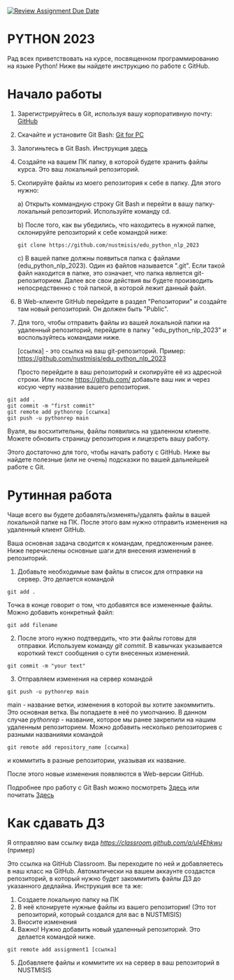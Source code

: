 [![Review Assignment Due Date](https://classroom.github.com/assets/deadline-readme-button-24ddc0f5d75046c5622901739e7c5dd533143b0c8e959d652212380cedb1ea36.svg)](https://classroom.github.com/a/uI4Ehkwu)
# PYTHON 2023
Рад всех приветствовать на курсе, посвященном программированию на языке Python!
Ниже вы найдете инструкцию по работе с GitHub.

# Начало работы
1. Зарегистрируйтесь в Git, используя вашу корпоративную почту: [GitHub](https://github.com/)
2. Скачайте и установите Git Bash: [Git for PC](https://git-scm.com/downloads)
3. Залогиньтесь в Git Bash. Инструкция [здесь](https://kbroman.org/github_tutorial/pages/first_time.html)
4. Создайте на вашем ПК папку, в которой будете хранить файлы курса. Это ваш локальный репозиторий.
5. Скопируйте файлы из моего репозитория к себе в папку. Для этого нужно:

    a) Открыть коммандную строку Git Bash и перейти в вашу папку-локальный репозиторий. Используйте команду cd.

   b) После того, как вы убедились, что находитесь в нужной папке, склонируйте репозиторий к себе командой ниже:
   ```
   git clone https://github.com/nustmisis/edu_python_nlp_2023
   ```
   c) В вашей папке должны появиться папка с файлами (edu_python_nlp_2023). Один из файлов называется ".git". Если такой файл находится в папке, это означает, что папка является git-репозиторием.
   Далее все свои действия вы будете производить непосредственно с той папкой, в которой лежит данный файл.

6. В Web-клиенте GitHub перейдите в раздел "Репозитории" и создайте там новый репозиторий. Он должен быть "Public".
7. Для того, чтобы отправить файлы из вашей локальной папки на удаленный репозиторий, перейдите в папку "edu_python_nlp_2023" и воспользуйтесь командами ниже.

   [ссылка] - это ссылка на ваш git-репозиторий. Пример: https://github.com/nustmisis/edu_python_nlp_2023
   
   Просто перейдите в ваш репозиторий и скопируйте её из адресной строки. Или после https://github.com/ добавьте ваш ник и через косую черту название вашего репозитория. 
  ```
git add .
git commit -m "first commit"
git remote add pythonrep [ссылка]
git push -u pythonrep main
   ```

Вуаля, вы восхитительны, файлы появились на удаленном клиенте. Можете обновить страницу репозитория и лицезреть вашу работу. 

Этого достаточно для того, чтобы начать работу с GitHub. Ниже вы найдете полезные (или не очень) подсказки по вашей дальнейшей работе с Git.

# Рутинная работа
Чаще всего вы будете добавлять/изменять/удалять файлы в вашей локальной папке на ПК. После этого вам нужно отправить изменения на удаленный клиент GitHub.

Ваша основная задача сводится к командам, предложенным ранее. Ниже перечислены основные шаги для внесения изменений в репозиторий.
1. Добавьте необходимые вам файлы в список для отправки на сервер. Это делается командой 
  ```
git add .
   ```
Точка в конце говорит о том, что добавятся все измененные файлы. Можно добавить конкретный файл:
  ```
git add filename
   ```
2. После этого нужно подтвердить, что эти файлы готовы для отправки. Используем команду *git commit*. В кавычках указывается короткий текст сообщения о сути внесенных изменений. 
```
git commit -m "your text"
   ```
3. Отправляем изменения на сервер командой
  ```
git push -u pythonrep main
   ```
main - название ветки, изменения в которой вы хотите закоммитить. Это основная ветка. Вы попадаете в неё по умолчанию. 
В данном случае *pythonrep* - название, которое мы ранее закрепили на нашим удаленным репозиторием. Можно добавить несколько репозиториев с разными названиями командой 
  ```
git remote add repository_name [ссылка]
   ```
и коммитить в разные репозитории, указывая их название. 

После этого новые изменения появляются в Web-версии GitHub. 

Подробнее про работу с Git Bash можно посмотреть [Здесь](https://www.youtube.com/watch?v=a1RzYqD8kBU&t=1005s&ab_channel=%D0%90%D0%B9%D1%82%D0%B8%D1%88%D0%BD%D0%B8%D0%BA%F0%9F%91%A9%E2%80%8D%F0%9F%92%BB)
или почитать [Здесь](https://www.atlassian.com/git/tutorials/learn-git-with-bitbucket-cloud)

# Как сдавать ДЗ

Я отправляю вам ссылку вида *https://classroom.github.com/a/uI4Ehkwu* (пример)

Это ссылка на GitHub Classroom. Вы переходите по ней и добавляетесь в наш класс на GitHub. Автоматически на вашем аккаунте создастся репозиторий, в который нужно будет закоммитить файлы ДЗ до указанного дедлайна. 
Инструкция все та же:
1. Создаете локальную папку на ПК
2. В неё клонируете нужные файлы из вашего репозитория! (Это тот репозиторий, который создался для вас в NUSTMISIS)
3. Вносите изменения
4. Важно! Нужно добавить новый удаленный репозиторий. Это делается командой ниже.
  ```
git remote add assignment1 [ссылка]
   ```
5. Добавляете файлы и коммитите их на сервер в ваш репозиторий в NUSTMISIS
